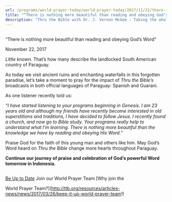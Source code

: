 ```yaml
---
url: /programs/world-prayer-today/world-prayer-today/2017/11/22/there-is-nothing-more-beautiful-than-reading-and-obeying-god-s-word
title: "“There is nothing more beautiful than reading and obeying God’s Word”"
description: "Thru the Bible with Dr. J. Vernon McGee - Taking the whole Word to the whole world"
---
```







## 
 “There is nothing more beautiful than reading and obeying God’s Word”


November 22, 2017




*Little known.* That’s how many describe the landlocked South American country of Paraguay.


As today we visit ancient ruins and enchanting waterfalls in this forgotten paradise, let’s take a moment to pray for the impact of *Thru the Bible’s* broadcasts in both official languages of Paraguay: Spanish and Guarani. 


As one listener recently told us:


*“I have started listening to your programs beginning in Genesis. I am 23 years old and although my friends have recently become interested in old superstitions and traditions, I have decided to follow Jesus. I recently found a church, and now go to Bible study. Your programs really help to understand what I’m learning. There is nothing more beautiful than the knowledge we have by reading and obeying His Word.”*


Praise God for the faith of this young man and others like him. May God’s Word heard on *Thru the Bible* change more hearts throughout Paraguay.


**Continue our journey of praise and celebration of God’s powerful Word tomorrow in Indonesia.**







## 




[Be Up to Date](http://feeds.feedburner.com/WorldPrayerToday "World Prayer Today RSS Feed")
Join our World Prayer Team
[Why join the  

World Prayer Team?](http://ttb.org/resources/articles-news/news/2017/03/26/keep-it-up-world-prayer-team!)




